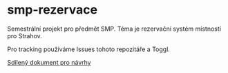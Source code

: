 # smp-rezervace

Semestrální projekt pro předmět SMP. Téma je rezervační systém místností pro Strahov.

Pro tracking používáme Issues tohoto repozitáře a Toggl.

[Sdílený dokument pro návrhy](https://docs.google.com/document/d/1H5FA9ZMvRyiKc2jJsSeIKaEpTqPbW7GEWaNJ8SYad_c/edit)

